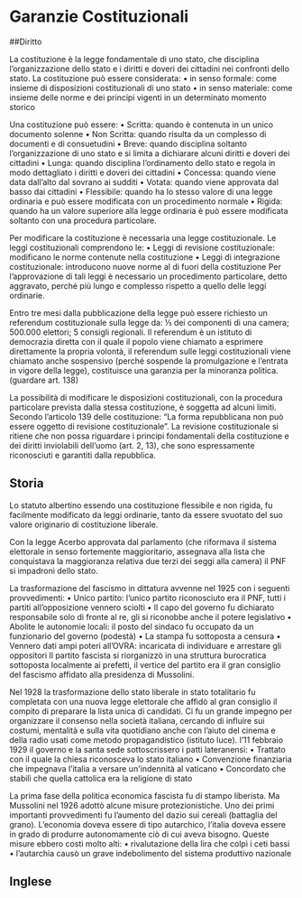 # Garanzie Costituzionali

##Diritto

La costituzione è la legge fondamentale di uno stato, che disciplina l’organizzazione dello stato e i diritti e doveri dei cittadini nei confronti dello stato. 
La costituzione può essere considerata:
    • in senso formale: come insieme di disposizioni costituzionali di uno stato
    • in senso materiale: come insieme delle norme e dei principi vigenti in un determinato momento storico

Una costituzione può essere:
    • Scritta: quando è contenuta in un unico documento solenne
    • Non Scritta: quando risulta da un complesso di documenti e di consuetudini
    • Breve: quando disciplina soltanto l’organizzazione di uno stato e si limita a dichiarare alcuni diritti e doveri dei cittadini
    • Lunga: quando disciplina l’ordinamento dello stato e regola in modo dettagliato i diritti e doveri dei cittadini
    • Concessa: quando viene data dall’alto dal sovrano ai sudditi 
    • Votata: quando viene approvata dal basso dai cittadini
    • Flessibile: quando ha lo stesso valore di una legge ordinaria e può essere modificata con un procedimento normale
    • Rigida: quando ha un valore superiore alla legge ordinaria è può essere modificata soltanto con una procedura particolare.

Per modificare la costituzione è necessaria una legge costituzionale.
Le leggi costituzionali comprendono le:
    • Leggi di revisione costituzionale: modificano le norme contenute nella costituzione
    • Leggi di integrazione costituzionale: introducono nuove norme al di fuori della costituzione
Per l’approvazione di tali leggi è necessario un procedimento particolare, detto aggravato, perché più lungo e complesso rispetto a quello delle leggi ordinarie.

Entro tre mesi dalla pubblicazione della legge può essere richiesto un referendum costituzionale sulla legge da: ⅕ dei componenti di una camera; 500.000 elettori; 5 consigli regionali. Il referendum è un istituto di democrazia diretta con il quale il popolo viene chiamato a esprimere direttamente la propria volontà, il referendum sulle leggi costituzionali viene chiamato anche sospensivo (perché sospende la promulgazione e l’entrata in vigore della legge), costituisce una garanzia per la minoranza politica. (guardare art. 138)



La possibilità di modificare le disposizioni costituzionali, con la procedura particolare prevista dalla stessa costituzione, è soggetta ad alcuni limiti.
Secondo l’articolo 139 delle costituzione: “La forma repubblicana non può essere oggetto di revisione costituzionale”. La revisione costituzionale si ritiene che non possa riguardare i principi fondamentali della costituzione e dei diritti inviolabili dell’uomo (art. 2, 13), che sono espressamente riconosciuti e garantiti dalla repubblica.

## Storia

Lo statuto albertino essendo una costituzione flessibile e non rigida, fu facilmente modificato da leggi ordinarie, tanto da essere svuotato del suo valore originario di costituzione liberale.

Con la legge Acerbo approvata dal parlamento (che riformava il sistema elettorale in senso fortemente maggioritario, assegnava alla lista che conquistava la maggioranza relativa due terzi dei seggi alla camera) il PNF si impadronì dello stato.

La trasformazione del fascismo in dittatura avvenne nel 1925 con i seguenti provvedimenti:
    • Unico partito: l’unico partito riconosciuto era il PNF, tutti i partiti all’opposizione vennero sciolti
    • Il capo del governo fu dichiarato responsabile solo di fronte al re, gli si riconobbe anche il potere legislativo
    • Abolite le autonomie locali: il posto del sindaco fu occupato da un funzionario del governo (podestà)
    • La stampa fu sottoposta a censura
    • Vennero dati ampi poteri all’OVRA: incaricata di individuare e arrestare gli oppositori
Il partito fascista si riorganizzò in una struttura burocratica sottoposta localmente ai prefetti, il vertice del partito era il gran consiglio del fascismo affidato alla presidenza di Mussolini.

Nel 1928 la trasformazione dello stato liberale in stato totalitario fu completata con una nuova legge elettorale che affidò al gran consiglio il compito di preparare la lista unica di candidati. Ci fu un grande impegno per organizzare il consenso nella società italiana, cercando di influire sui costumi, mentalità e sulla vita quotidiano anche con l’aiuto del cinema e della radio usati come metodo propagandistico (istituto luce).
l’11 febbraio 1929 il governo e la santa sede sottoscrissero i patti lateranensi:
    • Trattato con il quale la chiesa riconosceva lo stato italiano
    • Convenzione finanziaria che impegnava l’italia a versare un'indennità al vaticano
    • Concordato che stabilì che quella cattolica era la religione di stato

La prima fase della politica economica fascista fu di stampo liberista. Ma Mussolini nel 1926 adottò alcune misure protezionistiche. Uno dei primi importanti provvedimenti fu l’aumento del dazio sui cereali (battaglia del grano). L’economia doveva essere di tipo autarchico, l’italia doveva essere in grado di produrre autonomamente ciò di cui aveva bisogno. Queste misure ebbero costi molto alti:
    • rivalutazione della lira che colpì i ceti bassi
    • l’autarchia causò un grave indebolimento del sistema produttivo nazionale


## Inglese

